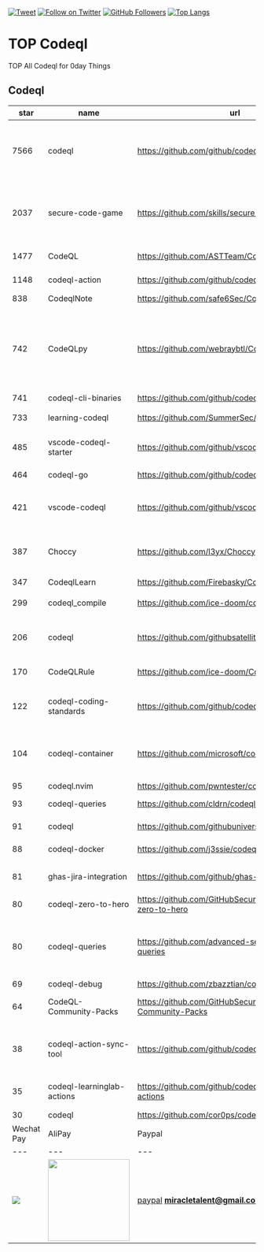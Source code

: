 [![Tweet](https://img.shields.io/twitter/url/http/Hktalent3135773.svg?style=social)](https://twitter.com/intent/follow?screen_name=Hktalent3135773) [![Follow on Twitter](https://img.shields.io/twitter/follow/Hktalent3135773.svg?style=social&label=Follow)](https://twitter.com/intent/follow?screen_name=Hktalent3135773) [![GitHub Followers](https://img.shields.io/github/followers/hktalent.svg?style=social&label=Follow)](https://github.com/hktalent/)
[![Top Langs](https://profile-counter.glitch.me/hktalent/count.svg)](https://51pwn.com)
<!-- header -->
# TOP Codeql
TOP All Codeql for 0day  Things
## Codeql
|star|name|url|des|
|---|---|---|---|
|7566|codeql|https://github.com/github/codeql|CodeQL: the libraries and queries that power security researchers around the world, as well as code scanning in GitHub Advanced Security|
|2037|secure-code-game|https://github.com/skills/secure-code-game|A GitHub Security Lab initiative, providing an in-repo learning experience, where learners secure intentionally vulnerable code.|
|1477|CodeQL|https://github.com/ASTTeam/CodeQL|《深入理解CodeQL》Finding vulnerabilities with CodeQL.|
|1148|codeql-action|https://github.com/github/codeql-action|Actions for running CodeQL analysis|
|838|CodeqlNote|https://github.com/safe6Sec/CodeqlNote|Codeql学习笔记|
|742|CodeQLpy|https://github.com/webraybtl/CodeQLpy|CodeQLpy是一款基于CodeQL实现的半自动化代码审计工具，目前仅支持java语言。实现从源码反编译，数据库生成，脆弱性发现的全过程，可以辅助代码审计人员快速定位源码可能存在的漏洞。|
|741|codeql-cli-binaries|https://github.com/github/codeql-cli-binaries|Binaries for the CodeQL CLI|
|733|learning-codeql|https://github.com/SummerSec/learning-codeql|CodeQL Java 全网最全的中文学习资料|
|485|vscode-codeql-starter|https://github.com/github/vscode-codeql-starter|Starter workspace to use with the CodeQL extension for Visual Studio Code.|
|464|codeql-go|https://github.com/github/codeql-go|The CodeQL extractor and libraries for Go.|
|421|vscode-codeql|https://github.com/github/vscode-codeql|An extension for Visual Studio Code that adds rich language support for CodeQL|
|387|Choccy|https://github.com/l3yx/Choccy|GitHub项目监控 && CodeQL自动扫描   (GitHub project monitoring && CodeQL automatic analysis)|
|347|CodeqlLearn|https://github.com/Firebasky/CodeqlLearn|记录学习codeql的过程|
|299|codeql_compile|https://github.com/ice-doom/codeql_compile|自动反编译闭源应用，创建codeql数据库|
|206|codeql|https://github.com/githubsatelliteworkshops/codeql|GitHub Satellite 2020 workshops on finding security vulnerabilities with CodeQL for Java/JavaScript.|
|170|CodeQLRule|https://github.com/ice-doom/CodeQLRule|个人使用CodeQL编写的一些规则|
|122|codeql-coding-standards|https://github.com/github/codeql-coding-standards|This repository contains CodeQL queries and libraries which support various Coding Standards.|
|104|codeql-container|https://github.com/microsoft/codeql-container|Prepackaged and precompiled github codeql container for rapid analysis, deployment and development.|
|95|codeql.nvim|https://github.com/pwntester/codeql.nvim|CodeQL plugin for Neovim|
|93|codeql-queries|https://github.com/cldrn/codeql-queries|My CodeQL queries collection|
|91|codeql|https://github.com/githubuniverseworkshops/codeql|CodeQL workshops for GitHub Universe|
|88|codeql-docker|https://github.com/j3ssie/codeql-docker|Ready to use docker image for CodeQL|
|81|ghas-jira-integration|https://github.com/github/ghas-jira-integration|Synchronize GitHub Code Scanning alerts to Jira issues|
|80|codeql-zero-to-hero|https://github.com/GitHubSecurityLab/codeql-zero-to-hero|CodeQL zero to hero blog post series challenges|
|80|codeql-queries|https://github.com/advanced-security/codeql-queries|[Deprecated] GitHub's Field Team's CodeQL Custom Queries, Suites, and Configurations. See GitHubSecurityLab/CodeQL-Community-Packs instead|
|69|codeql-debug|https://github.com/zbazztian/codeql-debug||
|64|CodeQL-Community-Packs|https://github.com/GitHubSecurityLab/CodeQL-Community-Packs|Collection of community-driven CodeQL query, library and extension packs|
|38|codeql-action-sync-tool|https://github.com/github/codeql-action-sync-tool|A tool for syncing the CodeQL Action from GitHub.com to GitHub Enterprise Server, including copying the CodeQL bundle.|
|35|codeql-learninglab-actions|https://github.com/github/codeql-learninglab-actions|Actions and Images for use in Learning Lab courses for CodeQL|
|30|codeql|https://github.com/cor0ps/codeql|收集规则|# Donation
| Wechat Pay | AliPay | Paypal | BTC Pay |BCH Pay |
| --- | --- | --- | --- | --- |
|<img src=https://raw.githubusercontent.com/hktalent/myhktools/main/md/wc.png>|<img width=166 src=https://raw.githubusercontent.com/hktalent/myhktools/main/md/zfb.png>|[paypal](https://www.paypal.me/pwned2019) **miracletalent@gmail.com**|<img width=166 src=https://raw.githubusercontent.com/hktalent/myhktools/main/md/BTC.png>|<img width=166 src=https://raw.githubusercontent.com/hktalent/myhktools/main/md/BCH.jpg>|

